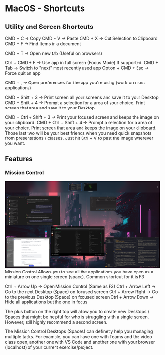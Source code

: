# MacOS - Shortcuts

## Utility and Screen Shortcuts

CMD + C -> Copy
CMD + V -> Paste
CMD + X -> Cut Selection to Clipboard
CMD + F -> Find Items in a document

CMD + T -> Open new tab (Useful on browsers)

Ctrl + CMD + F -> Use app in full screen (Focus Mode) If supported.
CMD + Tab -> Switch to "next" most recently used app
Option + CMD + Esc -> Force quit an app

CMD + , -> Open preferences for the app you're using (work on most applications)

CMD + Shift + 3 -> Print screen all your screens and save it to your Desktop
CMD + Shift + 4 -> Prompt a selection for a area of your choice. Print screen that area and save it to your Desktop

CMD + Ctrl + Shift + 3 -> Print your focused screen and keeps the image on your clipboard.
CMD + Ctrl + Shift + 4 -> Prompt a selection for a area of your choice. Print screen that area and keeps the image on your clipboard.
Those last two will be your best friends when you need quick snapshots from presentations / classes. Just hit Ctrl + V to past the image wherever you want.

## Features

### Mission Control

![alt text](./media/mission-control.png)
Mission Control Allows you to see all the applications you have open as a miniature on one single screen (space). Common shortcut for it is F3

Ctrl + Arrow Up -> Open Mission Control (Same as F3)
Ctrl + Arrow Left -> Go to the next Desktop (Space) on focused screen
Ctrl + Arrow Right -> Go to the previous Desktop (Space) on focused screen
Ctrl + Arrow Down -> Hide all applications but the one in focus

The plus button on the right top will allow you to create new Desktops / Spaces that might be helpful for who is struggling with a single screen. However, still highly recommend a second screen.

The Mission Control Desktops (Spaces) can definetly help you managing multiple tasks.
For example, you can have one with Teams and the video class open, another one with VS Code and another one with your browser (localhost) of your current exercise/project.

